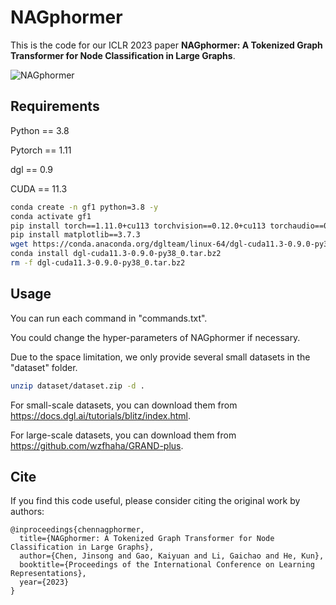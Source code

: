 # NAGphormer
This is the code for our ICLR 2023 paper 
**NAGphormer: A Tokenized Graph Transformer for Node Classification in Large Graphs**.

![NAGphormer](./NAGphormer.jpg)

## Requirements
Python == 3.8

Pytorch == 1.11

dgl == 0.9

CUDA == 11.3

```sh
conda create -n gf1 python=3.8 -y
conda activate gf1
pip install torch==1.11.0+cu113 torchvision==0.12.0+cu113 torchaudio==0.11.0 --extra-index-url https://download.pytorch.org/whl/cu113 2014  pip install packaging==20.0 pyparsing==2.3.1 python-dateutil==2.7
pip install matplotlib==3.7.3
wget https://conda.anaconda.org/dglteam/linux-64/dgl-cuda11.3-0.9.0-py38_0.tar.bz2
conda install dgl-cuda11.3-0.9.0-py38_0.tar.bz2
rm -f dgl-cuda11.3-0.9.0-py38_0.tar.bz2
```

## Usage

You can run each command in "commands.txt".

You could change the hyper-parameters of NAGphormer if necessary.

Due to the space limitation, we only provide several small datasets in the "dataset" folder.

```sh
unzip dataset/dataset.zip -d .
```

For small-scale datasets, you can download them from https://docs.dgl.ai/tutorials/blitz/index.html.

For large-scale datasets, you can download them from https://github.com/wzfhaha/GRAND-plus.


## Cite
If you find this code useful, please consider citing the original work by authors:
```
@inproceedings{chennagphormer,
  title={NAGphormer: A Tokenized Graph Transformer for Node Classification in Large Graphs},
  author={Chen, Jinsong and Gao, Kaiyuan and Li, Gaichao and He, Kun},
  booktitle={Proceedings of the International Conference on Learning Representations},
  year={2023}
}
```
